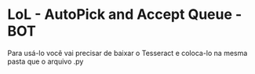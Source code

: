 # LoL - AutoPick and Accept Queue - BOT
Para usá-lo você vai precisar de baixar o Tesseract e coloca-lo na mesma pasta que o arquivo .py
